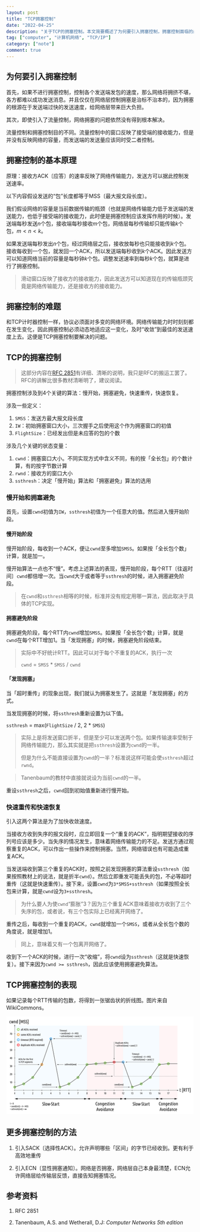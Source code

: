 ```yaml
---
layout: post
title: "TCP拥塞控制"
date: "2022-04-25"
description: "关于TCP的拥塞控制。本文简要概述了为何要引入拥塞控制，拥塞控制面临的问题，以及TCP拥塞控制相关的标准。"
tag: ["computer", "计算机网络", "TCP/IP"]
category: ["note"]
comment: true
---
```


## 为何要引入拥塞控制

首先，如果不进行拥塞控制，控制各个发送端发包的速度，那么网络将拥挤不堪，各方都难以成功发送消息。并且仅仅在网络层控制拥塞是治标不治本的，因为拥塞的根源在于发送端过快的发送速度，给网络层带来巨大负担。

其次，即使引入了流量控制，网络拥塞的问题依然没有得到根本解决。

流量控制和拥塞控制目的不同。流量控制中的窗口反映了接受端的接收能力，但是并没有反映网络的容量，而发送端的发送量应该同时受二者控制。

## 拥塞控制的基本原理

原理：接收方ACK〔应答〕的速率反映了网络传输能力，发送方可以据此控制发送速率。

以下内容假设发送的“包”长度都等于MSS〔最大报文段长度〕。

我们假设网络的容量是当前数据传输的瓶颈（也就是网络传输能力低于发送端的发送能力，也低于接受端的接收能力，此时便是拥塞控制应该发挥作用的时候）。发送端每秒发送$n$个包，接收端每秒接收$m$个包，网络层每秒传输却只能传输$k$个包，$m < n < k$。

如果发送端每秒发出$n$个包，经过网络层之后，接收放每秒也只能接收到$k$个包。接收每收到一个包，就发回一个ACK，所以发送端每秒收到$k$个ACK。因此发送方可以知道网络当前的容量是每秒钟$k$个包。调整发送速率到每秒$k$个包，就算是进行了拥塞控制。

> 滑动窗口反映了接收方的接收能力，因此发送方可以知道现在的传输瓶颈究竟是网络传输能力，还是接收方的接收能力。

## 拥塞控制的难题

和TCP计时器控制一样，协议必须面对多变的网络环境。网络传输能力时时刻刻都在发生变化，因此拥塞控制必须动态地适应这一变化，及时“收敛”到最佳的发送速度上去。这便是TCP拥塞控制要解决的问题。

## TCP的拥塞控制

> 这部分内容在[RFC 2851](https://www.rfc-editor.org/rfc/rfc2581.html)有详细、清晰的说明，我只是RFC的搬运工罢了。RFC的讲解比很多教材清晰明了，建议阅读。

拥塞控制涉及到4个关键的算法：慢开始，拥塞避免，快速重传，快速恢复。

涉及一些定义：

1. `SMSS`：发送方最大报文段长度
2. `IW`：初始拥塞窗口大小，三次握手之后使用这个作为拥塞窗口的初值
3. `FlightSize`：已经发出但是未应答的包的个数

涉及几个关键的状态变量：

1. `cwnd`：拥塞窗口大小。不同实现方式中含义不同，有的按「全长包」的个数计算，有的按字节数计算
2. `rwnd`：接收方的窗口大小
3. `ssthresh`：决定「慢开始」算法和「拥塞避免」算法的选用

### 慢开始和拥塞避免

首先，设置`cwnd`初值为`IW`，`ssthresh`初值为一个任意大的值。然后进入慢开始阶段。

#### 慢开始阶段

慢开始阶段，每收到一个ACK，便让`cwnd`至多增加`SMSS`。如果按「全长包个数」计算，就是加一。

慢开始算法一点也不“慢”。考虑上述算法的表现，慢开始阶段，每个RTT〔往返时间〕`cwnd`都倍增一次。当`cwnd`大于或者等于`ssthresh`的时候，进入拥塞避免阶段。

> 在`cwnd`和`ssthresh`相等的时候，标准并没有规定用哪一算法，因此取决于具体的TCP实现。

#### 拥塞避免阶段

拥塞避免阶段，每个RTT内`cwnd`增加`SMSS`。如果按「全长包个数」计算，就是`cwnd`在每个RTT增加1。当「发现拥塞」的时候，拥塞避免阶段结束。

> 实际中不好统计RTT。因此可以对于每个不重复的ACK，执行一次
> 
> `cwnd` = `SMSS` * `SMSS` / `cwnd`

#### 「发现拥塞」

当「超时重传」的现象出现，我们就认为拥塞发生了。这就是「发现拥塞」的方式。

当发现拥塞的时候，将`ssthresh`重新设置为以下值。

`ssthresh` = max(`FlightSize` / 2, 2 * `SMSS`)

> 实际上是将发送窗口折半，但是至少可以发送两个包。如果传输速率受制于网络传输能力，那么其实就是把`ssthresh`设置为`cwnd`的一半。
> 
> 但是为什么不能直接设置为`cwnd`的一半？标准说这样可能会使`ssthresh`超过`rwnd`。

> Tanenbaum的教材中直接就说设为当前`cwnd`的一半。

重设`ssthresh`之后，`cwnd`回到初始值重新进行慢开始。

### 快速重传和快速恢复

引入这两个算法是为了加快收敛速度。

当接收方收到失序的报文段时，应立即回复一个“重复的ACK”，指明期望接收的序列号应该是多少。当失序的情况发生，意味着网络传输能力的不足。发送方通过观察重复的ACK，可以作出一些操作来控制拥塞。当然，网络错误也有可能造成重复ACK。

当发送端收到第三个重复的ACK时，按照之前发现拥塞的算法重设`ssthresh`（如果按照教材上的说法，就是折半`cwnd`）。然后立即重发可能丢失的包，不必等超时重传（这就是快速重传）。接下来，设置`cwnd`为`3*SMSS+ssthresh`（如果按照全长包来计算，就是`cwnd`设为`3+ssthresh`。

> 为什么要人为使`cwnd`“膨胀”3？因为三个重复ACK意味着接收方收到了三个失序的包，或者说，有三个包实际上已经离开网络了。

重传之后，每收到一个重复的ACK，`cwnd`就增加一个`SMSS`，或者从全长包个数的角度说，就是增加1。

> 同上，意味着又有一个包离开网络了。

收到下一个ACK的时候，进行一次“收缩”，将`cwnd`设为`ssthresh`（这就是快速恢复）。接下来因为`cwnd >= ssthresh`，因此应该使用拥塞避免算法。

## TCP拥塞控制的表现

如果记录每个RTT传输的包数，将得到一张锯齿状的折线图。图片来自WikiCommons。

![Illustration of TCP’s Congestion Avoidance based on this image. author: Fleshgrinder](../assets/img/post/TCP_Slow-Start_and_Congestion_Avoidance.svg)

## 更多拥塞控制的方法

1. 引入SACK〔选择性ACK〕。允许声明哪些「区间」的字节已经收到。更有利于高效地重传

2. 引入ECN〔显性拥塞通知〕。网络是否拥塞，网络层自己本身最清楚，ECN允许网络层给传输层反馈，直接告知拥塞情况。

## 参考资料

1. RFC 2851

2. Tanenbaum, A.S. and Wetherall, D.J: *Computer Networks 5th edition*


